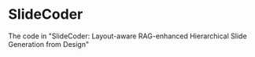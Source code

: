# SlideCoder
The code in "SlideCoder: Layout-aware RAG-enhanced Hierarchical Slide Generation from Design"
